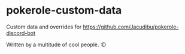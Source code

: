 # pokerole-custom-data
Custom data and overrides for https://github.com/Jacudibu/pokerole-discord-bot

Written by a multitude of cool people. :D
